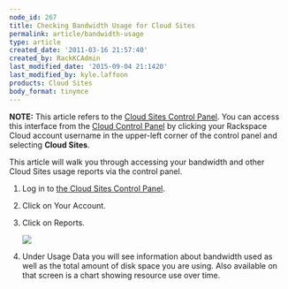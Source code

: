 ```yaml
---
node_id: 267
title: Checking Bandwidth Usage for Cloud Sites
permalink: article/bandwidth-usage
type: article
created_date: '2011-03-16 21:57:40'
created_by: RackKCAdmin
last_modified_date: '2015-09-04 21:1420'
last_modified_by: kyle.laffoon
products: Cloud Sites
body_format: tinymce
---
```


****NOTE:**** This article refers to the [Cloud Sites Control
Panel](https://manage.rackspacecloud.com/). You can access this
interface from the [Cloud Control Panel](https://mycloud.rackspace.com/)
by clicking your Rackspace Cloud account username in the upper-left
corner of the control panel and selecting **Cloud Sites**.

This article will walk you through accessing your bandwidth and other
Cloud Sites usage reports via the control panel.

1.  Log in to [the Cloud Sites Control
    Panel](https://manage.rackspacecloud.com/Home.do).
2.  Click on Your Account.
3.  Click on Reports.

    ![](/knowledge_center/sites/default/files/field/image/classiccpreports.png)

4.  Under Usage Data you will see information about bandwidth used as
    well as the total amount of disk space you are using. Also available
    on that screen is a chart showing resource use over time.


